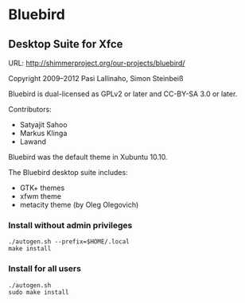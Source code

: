 Bluebird
========
Desktop Suite for Xfce
----------------------
URL: http://shimmerproject.org/our-projects/bluebird/

Copyright 2009–2012 Pasi Lallinaho, Simon Steinbeiß

Bluebird is dual-licensed as GPLv2 or later and CC-BY-SA 3.0 or later.

Contributors:
 * Satyajit Sahoo
 * Markus Klinga
 * Lawand

Bluebird was the default theme in Xubuntu 10.10.

The Bluebird desktop suite includes:
- GTK+ themes
- xfwm theme
- metacity theme (by Oleg Olegovich)

### Install without admin privileges

```
./autogen.sh --prefix=$HOME/.local
make install
```

### Install for all users

```
./autogen.sh
sudo make install
